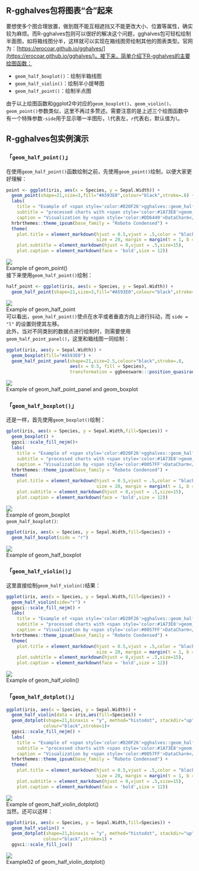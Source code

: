 <a name="XVKvh"></a>
## R-gghalves包将图表“合”起来
要想使多个图合理放置，做到既不能互相遮挡又不能更改大小、位置等属性，确实较为麻烦。而R-gghalves包则可以很好的解决这个问题，gghalves包可轻松绘制半面图，如将箱线图分半，这样就可以实现在箱线图旁绘制其他的图表类型。官网为：[https://erocoar.github.io/gghalves/](https://erocoar.github.io/gghalves/)。接下来，简单介绍下R-gghalves的主要绘图函数：

- `geom_half_boxplot()`：绘制半箱线图
- `geom_half_violin()`：绘制半小提琴图
- `geom_half_point()`：绘制半点图

由于以上绘图函数和ggplot2中对应的`geom_boxplot()`、`geom_violin()`、`geom_point()`参数类似，这里不再过多赘述。需要注意的是上述三个绘图函数中有一个特殊参数`-side`用于显示哪一半图形，`l`代表左，`r`代表右，默认值为`l`。
<a name="JCIw8"></a>
## R-gghalves包实例演示
<a name="g0asp"></a>
### 「`geom_half_point()`」
在使用`geom_half_point()`函数绘制之前，先使用`geom_point()`绘制，以便大家更好理解：
```r
point <- ggplot(iris, aes(x = Species, y = Sepal.Width)) + 
  geom_point(shape=21,size=3,fill="#A593E0",colour="black",stroke=.8) +
  labs(
    title = "Example of <span style='color:#D20F26'>gghalves::geom_half_point function</span>",
    subtitle = "processed charts with <span style='color:#1A73E8'>geom_point()</span>",
    caption = "Visualization by <span style='color:#DD6449'>DataCharm</span>") +
  hrbrthemes::theme_ipsum(base_family = "Roboto Condensed") +
  theme(
    plot.title = element_markdown(hjust = 0.5,vjust = .5,color = "black",
                                  size = 20, margin = margin(t = 1, b = 12)),
    plot.subtitle = element_markdown(hjust = 0,vjust = .5,size=15),
    plot.caption = element_markdown(face = 'bold',size = 12))
```
![](https://cdn.nlark.com/yuque/0/2021/png/396745/1622900946322-4693fec8-04c3-4d41-a8a1-36ede8c7f679.png#clientId=ub0f10706-f17f-4&from=paste&id=u98feaa14&originHeight=810&originWidth=1080&originalType=url&ratio=3&status=done&style=shadow&taskId=u10fc86a3-9473-43b5-9e51-8db56b3b06a)<br />Example of geom_point()<br />接下来使用`geom_half_point()`绘制：
```r
half_point <- ggplot(iris, aes(x = Species, y = Sepal.Width)) + 
  geom_half_point(shape=21,size=3,fill="#A593E0",colour="black",stroke=.8,side = "l") 
```
![](https://cdn.nlark.com/yuque/0/2021/webp/396745/1622900946296-ca37d9ea-dfc1-4e86-a5ab-33c67a5fd10d.webp#clientId=ub0f10706-f17f-4&from=paste&id=u0e54192b&originHeight=810&originWidth=1080&originalType=url&ratio=3&status=done&style=shadow&taskId=ud6b4e16f-06ce-4383-a111-2df0cc97f77)<br />Example of geom_half_point<br />可以看出，`geom_half_point()`使点在水平或者垂直方向上进行抖动，而 `side = "l"` 的设置则使其左移。<br />此外，当对不同类别的数据点进行绘制时，则需要使用`geom_half_point_panel()`，这里和箱线图一同绘制：
```r
ggplot(iris, aes(y = Sepal.Width)) +
  geom_boxplot(fill="#A593E0") +
  geom_half_point_panel(shape=21,size=2.5,colour="black",stroke=.8,
                        aes(x = 0.5, fill = Species),
                        transformation = ggbeeswarm:::position_quasirandom()) 
```
![](https://cdn.nlark.com/yuque/0/2021/webp/396745/1622900946201-547c97c1-24fe-4848-b8d6-c41b396b419b.webp#clientId=ub0f10706-f17f-4&from=paste&id=u9880ca50&originHeight=810&originWidth=1080&originalType=url&ratio=3&status=done&style=shadow&taskId=u3a799b4f-f002-458a-903b-084909505fe)<br />Example of geom_half_point_panel and geom_boxplot
<a name="WHfDs"></a>
### 「`geom_half_boxplot()`」
还是一样，首先使用`geom_boxplot()`绘制：
```r
gplot(iris, aes(x = Species, y = Sepal.Width,fill=Species)) +
  geom_boxplot() +
  ggsci::scale_fill_nejm()+
  labs(
    title = "Example of <span style='color:#D20F26'>gghalves::geom_half_boxplot function</span>",
    subtitle = "processed charts with <span style='color:#1A73E8'>geom_boxplot()</span>",
    caption = "Visualization by <span style='color:#0057FF'>DataCharm</span>") +
  hrbrthemes::theme_ipsum(base_family = "Roboto Condensed") +
  theme(
    plot.title = element_markdown(hjust = 0.5,vjust = .5,color = "black",
                                  size = 20, margin = margin(t = 1, b = 12)),
    plot.subtitle = element_markdown(hjust = 0,vjust = .5,size=15),
    plot.caption = element_markdown(face = 'bold',size = 12))
```
![](https://cdn.nlark.com/yuque/0/2021/webp/396745/1622900946221-79dc0a51-9d5c-41e2-938e-1c4cc9ddbdaf.webp#clientId=ub0f10706-f17f-4&from=paste&id=ua9e57ef7&originHeight=810&originWidth=1080&originalType=url&ratio=3&status=done&style=shadow&taskId=ua2aae045-6bd0-4bf6-9077-04db31483a1)<br />Example of geom_boxplot<br />`geom_half_boxplot()`:
```r
ggplot(iris, aes(x = Species, y = Sepal.Width,fill=Species)) +
  geom_half_boxplot(side = "r")
```
![](https://cdn.nlark.com/yuque/0/2021/webp/396745/1622900945916-5756635d-f456-487f-8e8f-dc8ea29f0098.webp#clientId=ub0f10706-f17f-4&from=paste&id=u842dfa16&originHeight=810&originWidth=1080&originalType=url&ratio=3&status=done&style=shadow&taskId=ueeb78e83-8de0-40c4-bc49-1f8967655b2)<br />Example of geom_half_boxplot
<a name="DNtWW"></a>
### 「`geom_half_violin()`」
这里直接绘制`geom_half_violin()`结果：
```r
ggplot(iris, aes(x = Species, y = Sepal.Width,fill=Species)) +
  geom_half_violin(side="r") +
  ggsci::scale_fill_nejm() +
  labs(
    title = "Example of <span style='color:#D20F26'>gghalves::geom_half_violin function</span>",
    subtitle = "processed charts with <span style='color:#1A73E8'>geom_half_violin()</span>",
    caption = "Visualization by <span style='color:#0057FF'>DataCharm</span>") +
  hrbrthemes::theme_ipsum(base_family = "Roboto Condensed") +
  theme(
    plot.title = element_markdown(hjust = 0.5,vjust = .5,color = "black",
                                  size = 20, margin = margin(t = 1, b = 12)),
    plot.subtitle = element_markdown(hjust = 0,vjust = .5,size=15),
    plot.caption = element_markdown(face = 'bold',size = 12))
```
![](https://cdn.nlark.com/yuque/0/2021/webp/396745/1622900946655-8514fac2-7490-45a6-879b-1a5e02649b23.webp#clientId=ub0f10706-f17f-4&from=paste&id=ueb66f16f&originHeight=810&originWidth=1080&originalType=url&ratio=3&status=done&style=shadow&taskId=ud2675697-6243-479b-a396-e1c6040ae8c)<br />Example of geom_half_violin()
<a name="nrYZD"></a>
### 「`geom_half_dotplot()`」
```r
ggplot(iris, aes(x = Species, y = Sepal.Width)) +
  geom_half_violin(data = iris,aes(fill=Species)) + 
  geom_dotplot(shape=21,binaxis = "y", method="histodot", stackdir="up",fill="#A593E0",
              colour="black",stroke=1)+
  ggsci::scale_fill_nejm() +
  labs(
    title = "Example of <span style='color:#D20F26'>gghalves::geom_half_violin function</span>",
    subtitle = "processed charts with <span style='color:#1A73E8'>geom_violin()+geom_dotplot</span>",
    caption = "Visualization by <span style='color:#0057FF'>DataCharm</span>") +
  hrbrthemes::theme_ipsum(base_family = "Roboto Condensed") +
  theme(
    plot.title = element_markdown(hjust = 0.5,vjust = .5,color = "black",
                                  size = 20, margin = margin(t = 1, b = 12)),
    plot.subtitle = element_markdown(hjust = 0,vjust = .5,size=15),
    plot.caption = element_markdown(face = 'bold',size = 12))

```
![](https://cdn.nlark.com/yuque/0/2021/webp/396745/1622900947138-d6a83526-a761-446f-868b-42d57391a3cd.webp#clientId=ub0f10706-f17f-4&from=paste&id=u866245da&originHeight=810&originWidth=1080&originalType=url&ratio=3&status=done&style=shadow&taskId=u91a87cb6-fad8-4251-9af8-6d28ab9b88f)<br />Example of geom_half_violin_dotplot()<br />当然，还可以这样：
```r
ggplot(iris, aes(x = Species, y = Sepal.Width,fill=Species)) +
  geom_half_violin() + 
  geom_dotplot(shape=21,binaxis = "y", method="histodot", stackdir="up",
              colour="black",stroke=1) +
  ggsci::scale_fill_jco()
```
![](https://cdn.nlark.com/yuque/0/2021/webp/396745/1622900947015-7f2691a2-6dfb-4b99-8d47-fc7eb6d7c1a3.webp#clientId=ub0f10706-f17f-4&from=paste&id=u59773ec7&originHeight=810&originWidth=1080&originalType=url&ratio=3&status=done&style=shadow&taskId=udb112d3d-86ff-4916-afe1-982a336e40f)<br />Example02 of geom_half_violin_dotplot()
